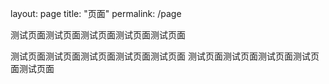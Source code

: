 layout: page
title: "页面"
permalink: /page

测试页面测试页面测试页面测试页面测试页面

测试页面测试页面测试页面测试页面测试页面
测试页面测试页面测试页面测试页面测试页面